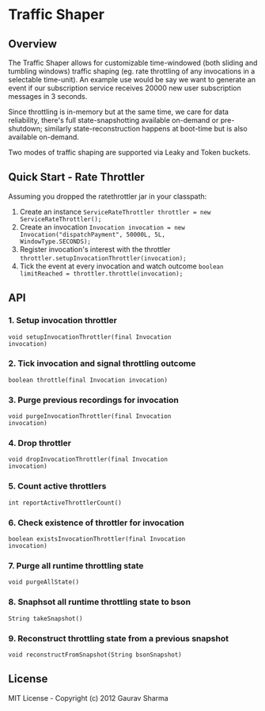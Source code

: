 # Traffic Shaper

## Overview
The Traffic Shaper allows for customizable time-windowed (both sliding and tumbling windows) traffic shaping (eg. rate throttling of any invocations in a selectable time-unit). An example use would be say we want to generate an event if our subscription service receives 20000 new user subscription messages in 3 seconds. 

Since throttling is in-memory but at the same time, we care for data reliability, there's full state-snapshotting available on-demand or pre-shutdown; similarly state-reconstruction happens at boot-time but is also available on-demand.  

Two modes of traffic shaping are supported via Leaky and Token buckets.


## Quick Start - Rate Throttler
Assuming you dropped the ratethrottler jar in your classpath:  
1. Create an instance <code>ServiceRateThrottler throttler = new ServiceRateThrottler();</code>  
2. Create an invocation <code>Invocation invocation = new Invocation("dispatchPayment", 50000L, 5L, WindowType.SECONDS);</code>  
3. Register invocation's interest with the throttler <code>throttler.setupInvocationThrottler(invocation);</code>  
4. Tick the event at every invocation and watch outcome <code>boolean limitReached = throttler.throttle(invocation);</code>  

## API
### 1. Setup invocation throttler
<code>void setupInvocationThrottler(final Invocation invocation)</code>

### 2. Tick invocation and signal throttling outcome
<code>boolean throttle(final Invocation invocation)</code>

### 3. Purge previous recordings for invocation
<code>void purgeInvocationThrottler(final Invocation invocation)</code>

### 4. Drop throttler
<code>void dropInvocationThrottler(final Invocation invocation)</code>

### 5. Count active throttlers
<code>int reportActiveThrottlerCount()</code>

### 6. Check existence of throttler for invocation
<code>boolean existsInvocationThrottler(final Invocation invocation)</code>

### 7. Purge all runtime throttling state
<code>void purgeAllState()</code>

### 8. Snaphsot all runtime throttling state to bson
<code>String takeSnapshot()</code>

### 9. Reconstruct throttling state from a previous snapshot
<code>void reconstructFromSnapshot(String bsonSnapshot)</code>  
 

## License
MIT License - Copyright (c) 2012 Gaurav Sharma  
